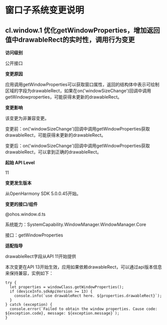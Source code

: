 # 窗口子系统变更说明

## cl.window.1 优化getWindowProperties，增加返回值中drawableRect的实时性，调用行为变更

**访问级别**

公开接口

**变更原因**

应用调用getWindowProperties可以获取窗口属性，返回的结构体中表示可绘制区域的字段为drawableRect，如果在on('windowSizeChange')回调中调用getWindowproperties，可能获得未更新的drawableRect。

**变更影响**

该变更为非兼容变更。

变更前：on('windowSizeChange')回调中调用getWindowProperties获取drawableRect，可能获得未更新的drawableRect。

变更后：on('windowSizeChange')回调中调用getWindowProperties获取drawableRect，可以拿到正确的drawableRect。

**起始 API Level**

11

**变更发生版本**

从OpenHarmony SDK 5.0.0.45开始。

**变更的接口/组件**

@ohos.window.d.ts

系统能力：SystemCapability.WindowManager.WindowManager.Core

接口：getWindowProperties

**适配指导**

drawableRect字段从API 11开始提供

本次变更在API 13开始生效，应用如果依赖drawableRect，可以通过api版本信息来保持兼容，实例如下：
```
try {
  let properties = windowClass.getWindowProperties();
  if (deviceInfo.sdkApiVersion >= 13) {
    console.info(`use drawableRect here. ${properties.drawableRect}`);
  }
} catch (exception) {
  console.error(`Failed to obtain the window properties. Cause code: ${exception.code}, message: ${exception.message}`);
}
```